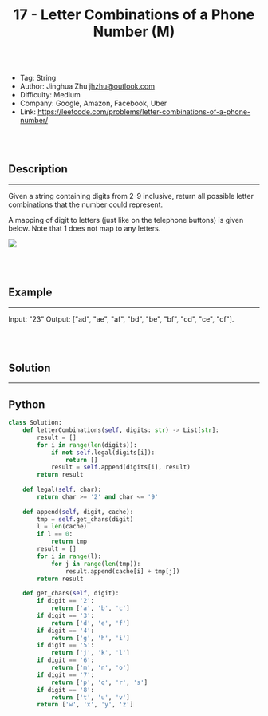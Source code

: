 # <center>17 - Letter Combinations of a Phone Number (M)</center> 



<br></br>

* Tag: String
* Author: Jinghua Zhu <jhzhu@outlook.com>
* Difficulty: Medium
* Company: Google, Amazon, Facebook, Uber
* Link: https://leetcode.com/problems/letter-combinations-of-a-phone-number/

<br></br>



## Description
----
Given a string containing digits from 2-9 inclusive, return all possible letter combinations that the number could represent.

A mapping of digit to letters (just like on the telephone buttons) is given below. Note that 1 does not map to any letters.

![](./Images/letter_combination_phone_num.png)

<br></br>



## Example
----
Input: "23"
Output: ["ad", "ae", "af", "bd", "be", "bf", "cd", "ce", "cf"].

<br></br>



## Solution
----
## Python
```python
class Solution:
    def letterCombinations(self, digits: str) -> List[str]:
        result = []
        for i in range(len(digits)):
            if not self.legal(digits[i]):
                return []
            result = self.append(digits[i], result)
        return result
    
    def legal(self, char):
        return char >= '2' and char <= '9'
    
    def append(self, digit, cache):
        tmp = self.get_chars(digit)
        l = len(cache)
        if l == 0:
            return tmp
        result = []
        for i in range(l):
            for j in range(len(tmp)):
                result.append(cache[i] + tmp[j])
        return result
    
    def get_chars(self, digit):
        if digit == '2':
            return ['a', 'b', 'c']
        if digit == '3':
            return ['d', 'e', 'f']
        if digit == '4':
            return ['g', 'h', 'i']
        if digit == '5':
            return ['j', 'k', 'l']
        if digit == '6':
            return ['m', 'n', 'o']
        if digit == '7':
            return ['p', 'q', 'r', 's']
        if digit == '8':
            return ['t', 'u', 'v']
        return ['w', 'x', 'y', 'z']
```
